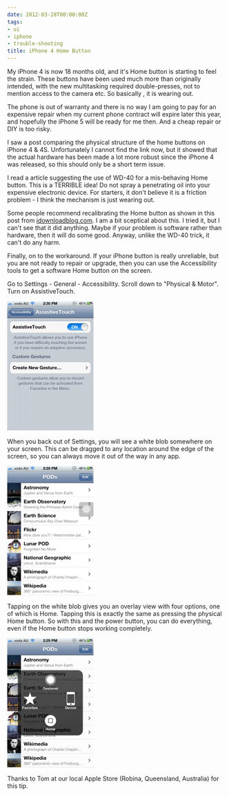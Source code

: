 ```yaml
---
date: 2012-03-28T00:00:00Z
tags:
- ui
- iphone
- trouble-shooting
title: iPhone 4 Home Button
---
```


My iPhone 4 is now 18 months old, and it's Home button is starting to feel the
strain. These buttons have been used much more than originally intended, with
the new multitasking required double-presses, not to mention access to the
camera etc. So basically , it is wearing out.

The phone is out of warranty and there is no way I am going to pay for an
expensive repair when my current phone contract will expire later this year, and
hopefully the iPhone 5 will be ready for me then. And a cheap repair or DIY is
too risky.

I saw a post comparing the physical structure of the home buttons on iPhone 4 &
4S. Unfortunately I cannot find the link now, but it showed that the actual
hardware has been made a lot more robust since the iPhone 4 was released, so
this should only be a short term issue.

I read a article suggesting the use of WD-40 for a mis-behaving Home button.
This is a TERRIBLE idea! Do not spray a penetrating oil into your expensive
electronic device. For starters, it don't believe it is a friction problem - I
think the mechanism is just wearing out.

Some people recommend recalibrating the Home button as shown in this post from
[idownloadblog.com][1]. I am a bit sceptical about this. I tried it, but I can't
see that it did anything. Maybe if your problem is software rather than
hardware, then it will do some good. Anyway, unlike the WD-40 trick, it can't do
any harm.

Finally, on to the workaround. If your iPhone button is really unreliable, but
you are not ready to repair or upgrade, then you can use the Accessibility tools
to get a software Home button on the screen.

Go to Settings - General - Accessibility. Scroll down to "Physical & Motor".
Turn on AssistiveTouch.

[<img title="AssistiveTouch settings" src="/images/HomeButton1-small.png" alt="AssistiveTouch settings" width="200" height="300" />][2]

When you back out of Settings, you will see a white blob somewhere on your
screen. This can be dragged to any location around the edge of the screen, so
you can always move it out of the way in any app.

[<img title="The White Blob" src="/images/HomeButton2-small.png" alt="The White Blob" width="200" height="300" />][3]

Tapping on the white blob gives you an overlay view with four options, one of
which is Home. Tapping this is exactly the same as pressing the physical Home
button. So with this and the power button, you can do everything, even if the
Home button stops working completely.

[<img title="AssistiveTouch panel open" src="/images/HomeButton3-small.png" alt="AssistiveTouch panel open" width="200" height="300" />][4]

Thanks to Tom at our local Apple Store (Robina, Queensland, Australia) for this
tip.

[1]: http://www.idownloadblog.com/2011/12/22/recalibrate-home-button-responsive/
[2]: /images/HomeButton1.png
[3]: /images/HomeButton2.png
[4]: /images/HomeButton3.png
